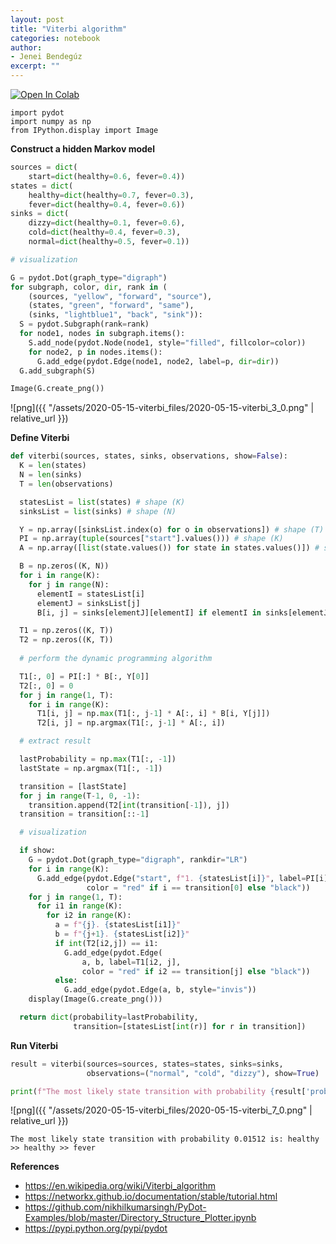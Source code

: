 ```yaml
---
layout: post
title: "Viterbi algorithm"
categories: notebook
author:
- Jenei Bendegúz
excerpt: ""
---
```


<a href="https://colab.research.google.com/github/jben-hun/colab_notebooks/blob/master/viterbi.ipynb" target="_parent"><img src="https://colab.research.google.com/assets/colab-badge.svg" alt="Open In Colab"/></a>


```
import pydot
import numpy as np
from IPython.display import Image
```

**Construct a hidden Markov model**


```python
sources = dict(
    start=dict(healthy=0.6, fever=0.4))
states = dict(
    healthy=dict(healthy=0.7, fever=0.3),
    fever=dict(healthy=0.4, fever=0.6))
sinks = dict(
    dizzy=dict(healthy=0.1, fever=0.6),
    cold=dict(healthy=0.4, fever=0.3),
    normal=dict(healthy=0.5, fever=0.1))

# visualization

G = pydot.Dot(graph_type="digraph")
for subgraph, color, dir, rank in (
    (sources, "yellow", "forward", "source"),
    (states, "green", "forward", "same"),
    (sinks, "lightblue1", "back", "sink")):
  S = pydot.Subgraph(rank=rank)
  for node1, nodes in subgraph.items():
    S.add_node(pydot.Node(node1, style="filled", fillcolor=color))
    for node2, p in nodes.items():
      G.add_edge(pydot.Edge(node1, node2, label=p, dir=dir))
  G.add_subgraph(S)

Image(G.create_png())
```




    
![png]({{ "/assets/2020-05-15-viterbi_files/2020-05-15-viterbi_3_0.png" | relative_url }})
    



**Define Viterbi**


```python
def viterbi(sources, states, sinks, observations, show=False):
  K = len(states)
  N = len(sinks)
  T = len(observations)

  statesList = list(states) # shape (K)
  sinksList = list(sinks) # shape (N)

  Y = np.array([sinksList.index(o) for o in observations]) # shape (T)
  PI = np.array(tuple(sources["start"].values())) # shape (K)
  A = np.array([list(state.values()) for state in states.values()]) # shape (K, K)

  B = np.zeros((K, N))
  for i in range(K):
    for j in range(N):
      elementI = statesList[i]
      elementJ = sinksList[j]
      B[i, j] = sinks[elementJ][elementI] if elementI in sinks[elementJ] else 0

  T1 = np.zeros((K, T))
  T2 = np.zeros((K, T))
  
  # perform the dynamic programming algorithm

  T1[:, 0] = PI[:] * B[:, Y[0]]
  T2[:, 0] = 0
  for j in range(1, T):
    for i in range(K):
      T1[i, j] = np.max(T1[:, j-1] * A[:, i] * B[i, Y[j]])
      T2[i, j] = np.argmax(T1[:, j-1] * A[:, i])

  # extract result

  lastProbability = np.max(T1[:, -1])
  lastState = np.argmax(T1[:, -1])

  transition = [lastState]
  for j in range(T-1, 0, -1):
    transition.append(T2[int(transition[-1]), j])
  transition = transition[::-1]

  # visualization

  if show:
    G = pydot.Dot(graph_type="digraph", rankdir="LR")
    for i in range(K):
      G.add_edge(pydot.Edge("start", f"1. {statesList[i]}", label=PI[i],
                 color = "red" if i == transition[0] else "black"))
    for j in range(1, T):
      for i1 in range(K):
        for i2 in range(K):
          a = f"{j}. {statesList[i1]}"
          b = f"{j+1}. {statesList[i2]}"
          if int(T2[i2,j]) == i1:
            G.add_edge(pydot.Edge(
                a, b, label=T1[i2, j],
                color = "red" if i2 == transition[j] else "black"))
          else:
            G.add_edge(pydot.Edge(a, b, style="invis"))
    display(Image(G.create_png()))

  return dict(probability=lastProbability,
              transition=[statesList[int(r)] for r in transition])
```

**Run Viterbi**


```python
result = viterbi(sources=sources, states=states, sinks=sinks,
                 observations=("normal", "cold", "dizzy"), show=True)

print(f"The most likely state transition with probability {result['probability']} is: {' >> '.join(result['transition'])}")
```


    
![png]({{ "/assets/2020-05-15-viterbi_files/2020-05-15-viterbi_7_0.png" | relative_url }})
    


    The most likely state transition with probability 0.01512 is: healthy >> healthy >> fever
    

**References**

*   <https://en.wikipedia.org/wiki/Viterbi_algorithm>
*   <https://networkx.github.io/documentation/stable/tutorial.html>
*   <https://github.com/nikhilkumarsingh/PyDot-Examples/blob/master/Directory_Structure_Plotter.ipynb>
*   <https://pypi.python.org/pypi/pydot>
